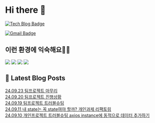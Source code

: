 # Hi there 👋

[![Tech Blog Badge](http://img.shields.io/badge/tistory-black?style=flat-square&logo=Tistory&link=https://codingpracticenote.tistory.com/)](https://codingpracticenote.tistory.com/)
	
[![Gmail Badge](https://img.shields.io/badge/Gmail-d14836?style=flat-square&logo=Gmail&logoColor=white&link=mailto:tkdrnr1215@gmail.com)](mailto:tkdrnr1215@gmail.com)

## 이런 환경에 익숙해요✍🏼

<img src="https://img.shields.io/badge/CSS3-1572B6?style=flat-square&logo=CSS3&logoColor=white"/> </t>
<img src="https://img.shields.io/badge/HTML5-E34F26?style=flat-square&logo=HTML5&logoColor=white"/> 
<img src="https://img.shields.io/badge/JavaScript-F7DF1E?style=flat-square&logo=JavaScript&logoColor=white"/>
<img src="https://img.shields.io/badge/TypeScript-3178C6?style=flat-square&logo=TypeScript&logoColor=white"/>

## 📕 Latest Blog Posts

<a href=https://codingpracticenote.tistory.com/335>24.09.23 팀프로젝트 마무리</a></br><a href=https://codingpracticenote.tistory.com/334>24.09.20 팀프로젝트 진행상황</a></br><a href=https://codingpracticenote.tistory.com/333>24.09.19 팀프로젝트 트러블슈팅</a></br><a href=https://codingpracticenote.tistory.com/331>24.09.11 내 state는 꼭 state여야 할까? 개인과제 리팩토링</a></br><a href=https://codingpracticenote.tistory.com/330>24.09.10 개인프로젝트 트러블슈팅 axios instance에 동적으로 데이터 추가하기</a></br>